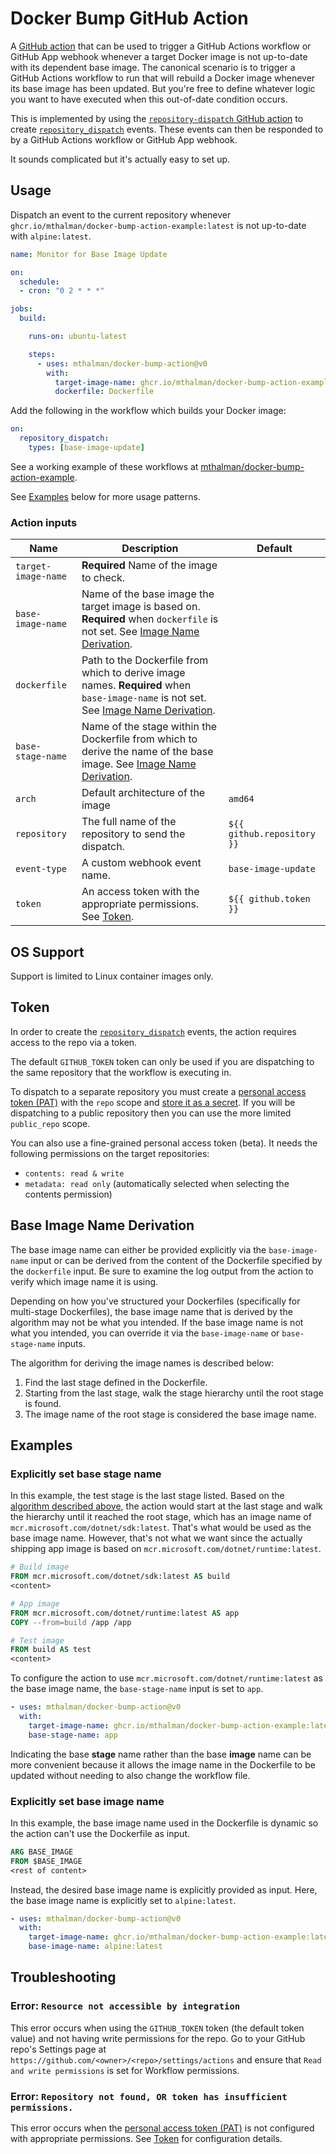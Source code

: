 # Docker Bump GitHub Action

A [GitHub action](https://docs.github.com/actions) that can be used to trigger a GitHub Actions workflow or GitHub App webhook whenever a target Docker image is not up-to-date with its dependent base image. The canonical scenario is to trigger a GitHub Actions workflow to run that will rebuild a Docker image whenever its base image has been updated. But you're free to define whatever logic you want to have executed when this out-of-date condition occurs.

This is implemented by using the [`repository-dispatch` GitHub action](https://github.com/peter-evans/repository-dispatch) to create [`repository_dispatch`](https://docs.github.com/rest/repos/repos#create-a-repository-dispatch-event) events. These events can then be responded to by a GitHub Actions workflow or GitHub App webhook.

It sounds complicated but it's actually easy to set up.

## Usage

Dispatch an event to the current repository whenever `ghcr.io/mthalman/docker-bump-action-example:latest` is not up-to-date with `alpine:latest`.

```yml
name: Monitor for Base Image Update

on:
  schedule:
  - cron: "0 2 * * *"

jobs:
  build:

    runs-on: ubuntu-latest

    steps:
      - uses: mthalman/docker-bump-action@v0
        with:
          target-image-name: ghcr.io/mthalman/docker-bump-action-example:latest
          dockerfile: Dockerfile
```

Add the following in the workflow which builds your Docker image:

```yml
on:
  repository_dispatch:
    types: [base-image-update]
```

See a working example of these workflows at [mthalman/docker-bump-action-example](https://github.com/mthalman/docker-bump-action-example).

See [Examples](#examples) below for more usage patterns.

### Action inputs

| Name | Description | Default |
| --- | --- | --- |
| `target-image-name` |**Required** Name of the image to check. | |
| `base-image-name` | Name of the base image the target image is based on. **Required** when `dockerfile` is not set. See [Image Name Derivation](#base-image-name-derivation).  | |
| `dockerfile` | Path to the Dockerfile from which to derive image names. **Required** when `base-image-name` is not set. See [Image Name Derivation](#base-image-name-derivation). | |
| `base-stage-name` | Name of the stage within the Dockerfile from which to derive the name of the base image. See [Image Name Derivation](#base-image-name-derivation).  | |
| `arch` | Default architecture of the image | `amd64` |
| `repository` | The full name of the repository to send the dispatch. | `${{ github.repository }}` |
| `event-type` | A custom webhook event name. | `base-image-update` |
| `token` | An access token with the appropriate permissions. See [Token](#token). | `${{ github.token }}` |

## OS Support

Support is limited to Linux container images only.

## Token

In order to create the [`repository_dispatch`](https://docs.github.com/rest/repos/repos#create-a-repository-dispatch-event) events, the action requires access to the repo via a token.

The default `GITHUB_TOKEN` token can only be used if you are dispatching to the same repository that the workflow is executing in.

To dispatch to a separate repository you must create a [personal access token (PAT)](https://docs.github.com/authentication/keeping-your-account-and-data-secure/creating-a-personal-access-token) with the `repo` scope and [store it as a secret](https://docs.github.com/actions/security-guides/using-secrets-in-github-actions). If you will be dispatching to a public repository then you can use the more limited `public_repo` scope.

You can also use a fine-grained personal access token (beta). It needs the following permissions on the target repositories:

* `contents: read & write`
* `metadata: read only` (automatically selected when selecting the contents permission)

## Base Image Name Derivation

The base image name can either be provided explicitly via the `base-image-name` input or can be derived from the content of the Dockerfile specified by the `dockerfile` input. Be sure to examine the log output from the action to verify which image name it is using.

Depending on how you've structured your Dockerfiles (specifically for multi-stage Dockerfiles), the base image name that is derived by the algorithm may not be what you intended. If the base image name is not what you intended, you can override it via the `base-image-name` or `base-stage-name` inputs.

The algorithm for deriving the image names is described below:

1. Find the last stage defined in the Dockerfile.
1. Starting from the last stage, walk the stage hierarchy until the root stage is found.
1. The image name of the root stage is considered the base image name.

## Examples

### Explicitly set base stage name

In this example, the test stage is the last stage listed.
Based on the [algorithm described above](#base-image-name-derivation), the action would start at the last stage and walk the hierarchy until it reached the root stage, which has an image name of `mcr.microsoft.com/dotnet/sdk:latest`.
That's what would be used as the base image name. However, that's not what we want since the actually shipping app image is based on `mcr.microsoft.com/dotnet/runtime:latest`.

```Dockerfile
# Build image
FROM mcr.microsoft.com/dotnet/sdk:latest AS build
<content>

# App image
FROM mcr.microsoft.com/dotnet/runtime:latest AS app
COPY --from=build /app /app

# Test image
FROM build AS test
<content>
```

To configure the action to use `mcr.microsoft.com/dotnet/runtime:latest` as the base image name, the `base-stage-name` input is set to `app`.

```yaml
- uses: mthalman/docker-bump-action@v0
  with:
    target-image-name: ghcr.io/mthalman/docker-bump-action-example:latest
    base-stage-name: app
```

Indicating the base **stage** name rather than the base **image** name can be more convenient because it allows the image name in the Dockerfile to be updated without needing to also change the workflow file.

### Explicitly set base image name

In this example, the base image name used in the Dockerfile is dynamic so the action can't use the Dockerfile as input.

```Dockerfile
ARG BASE_IMAGE
FROM $BASE_IMAGE
<rest of content>
```

Instead, the desired base image name is explicitly provided as input.
Here, the base image name is explicitly set to `alpine:latest`.

```yaml
- uses: mthalman/docker-bump-action@v0
  with:
    target-image-name: ghcr.io/mthalman/docker-bump-action-example:latest
    base-image-name: alpine:latest
```

## Troubleshooting

### Error: `Resource not accessible by integration`

This error occurs when using the `GITHUB_TOKEN` token (the default token value) and not having write permissions for the repo. Go to your GitHub repo's Settings page at `https://github.com/<owner>/<repo>/settings/actions` and ensure that `Read and write permissions` is set for Workflow permissions.

### Error: `Repository not found, OR token has insufficient permissions.`

This error occurs when the [personal access token (PAT)](https://docs.github.com/authentication/keeping-your-account-and-data-secure/creating-a-personal-access-token) is not configured with appropriate permissions. See [Token](#token) for configuration details.
